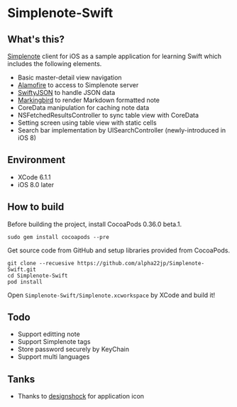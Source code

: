 # Simplenote-Swift

## What's this?

[Simplenote](https://simple-note.appspot.com/) client for iOS as a sample application for learning Swift which includes the following elements.

* Basic master-detail view navigation
* [Alamofire](https://github.com/Alamofire) to access to Simplenote server
* [SwiftyJSON](https://github.com/SwiftyJSON) to handle JSON data
* [Markingbird](https://github.com/kristopherjohnson/Markingbird) to render Markdown formatted note
* CoreData manipulation for caching note data
* NSFetchedResultsController to sync table view with CoreData
* Setting screen using table view with static cells
* Search bar implementation by UISearchController (newly-introduced in iOS 8)

## Environment

* XCode 6.1.1
* iOS 8.0 later

## How to build

Before building the project, install CocoaPods 0.36.0 beta.1.
```Shell
sudo gem install cocoapods --pre
```
Get source code from GitHub and setup libraries provided from CocoaPods.
```Shell
git clone --recuesive https://github.com/alpha22jp/Simplenote-Swift.git
cd Simplenote-Swift
pod install
```
Open `Simplenote-Swift/Simplenote.xcworkspace` by XCode and build it!

## Todo

* Support editting note
* Support Simplenote tags
* Store password securely by KeyChain
* Support multi languages

## Tanks

* Thanks to [designshock](http://www.easyicon.net/language.en/iconsearch/author:designshock/) for application icon
